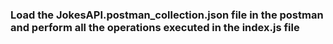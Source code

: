 ### Load the JokesAPI.postman_collection.json file in the postman and perform all the operations executed in the index.js file 
